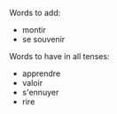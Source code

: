 Words to add:
- montir
- se souvenir

Words to have in all tenses:
- apprendre
- valoir
- s'ennuyer
- rire
